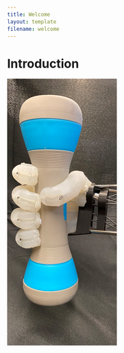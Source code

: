 ```yaml
---
title: Welcome
layout: template
filename: welcome
--- 
```


# Introduction

![1-power-grasp](./images/1-power-grasp.png)


